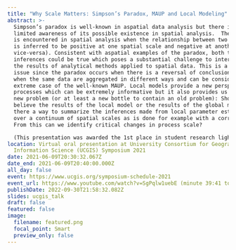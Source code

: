 ```yaml
---
title: "Why Scale Matters: Simpson’s Paradox, MAUP and Local Modeling"
abstract: >-
  Simpson’s paradox is well-known in aspatial data analysis but there is very
  limited awareness of its possible existence in spatial analysis.  The paradox
  is encountered in spatial analysis when the relationship between two variables
  is inferred to be positive at one spatial scale and negative at another (or
  vice-versa). Consistent with aspatial examples of the paradox, both these
  inferences could be true which poses a substantial challenge to interpreting
  the results of analytical methods applied to spatial data. This is a scale
  issue since the paradox occurs when there is a reversal of conclusions reached
  when the same data are aggregated in different ways and can be considered an
  extreme case of the well-known MAUP. Local models provide a new perspective on
  processes which can be extremely informative but it also provides us with a
  new problem (or at least a new bottle to contain an old problem): Should we
  believe the results of the local model or the results of the global model? Is
  there a way to summarize the inferences made from local parameter estimates
  over a continuum of spatial scales as is done for example with a correlogram?
  From this can we identify critical changes in process scale?

  (This presentation was awarded the 1st place in student research lightning talks.)
location: Virtual oral presentation at University Consortium for Geographic
  Information Science (UCGIS) Symposium 2021
date: 2021-06-09T20:30:32.067Z
date_end: 2021-06-09T20:40:00.000Z
all_day: false
event: https://www.ucgis.org/symposium-schedule-2021
event_url: https://www.youtube.com/watch?v=SgPqlw1uebE (minute 39:41 to 47:30)
publishDate: 2022-09-30T21:58:32.082Z
slides: ucgis_talk
draft: false
featured: false
image:
  filename: featured.png
  focal_point: Smart
  preview_only: false
---
```

